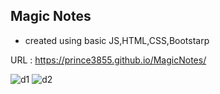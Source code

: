 ## Magic Notes

* created using basic JS,HTML,CSS,Bootstarp

URL : https://prince3855.github.io/MagicNotes/

![d1](https://user-images.githubusercontent.com/56115629/110805975-a38ce000-82a7-11eb-8ef4-16dc477c1ef9.jpg)
![d2](https://user-images.githubusercontent.com/56115629/110805986-a556a380-82a7-11eb-8e21-cc719c686def.jpg)

